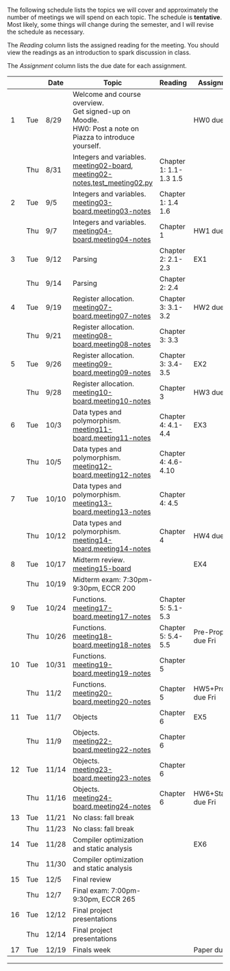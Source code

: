 The following schedule lists the topics we will cover and approximately the number of meetings we will spend on each topic. The schedule is **tentative**. Most likely, some things will change during the semester, and I will revise the schedule as necessary.

The _Reading_ column lists the assigned reading for the meeting. You should view the readings as an introduction to spark discussion in class.

The _Assignment_ column lists the due date for each assignment.

|   |   | Date | Topic | Reading | Assignment |
|---|---|------|-------|---------|------------| 
|1 | Tue | 8/29 | Welcome and course overview.<br/> Get signed-up on Moodle.<br/> HW0: Post a note on Piazza to introduce yourself. |  | HW0 due Wed |
| | Thu | 8/31 | Integers and variables.<br/>[meeting02-board], [meeting02-notes],[test_meeting02.py] | Chapter 1: 1.1-1.3 1.5 |  |
|2 | Tue | 9/5 | Integers and variables.<br/>[meeting03-board],[meeting03-notes] | Chapter 1: 1.4 1.6 |  |
| | Thu | 9/7 | Integers and variables.<br/>[meeting04-board],[meeting04-notes] | Chapter 1 | HW1 due Fri |
|3 | Tue | 9/12 | Parsing | Chapter 2: 2.1-2.3 | EX1 |
| | Thu | 9/14 | Parsing | Chapter 2: 2.4 |  |
|4 | Tue | 9/19 | Register allocation.<br/>[meeting07-board],[meeting07-notes] | Chapter 3: 3.1-3.2 | HW2 due Tue |
| | Thu | 9/21 | Register allocation.<br/>[meeting08-board],[meeting08-notes] | Chapter 3: 3.3 | |
|5 | Tue | 9/26 | Register allocation.<br/>[meeting09-board],[meeting09-notes]  | Chapter 3: 3.4-3.5 | EX2 |
| | Thu | 9/28 | Register allocation.<br/>[meeting10-board],[meeting10-notes]  | Chapter 3 | HW3 due Fri |
|6 | Tue | 10/3 | Data types and polymorphism.<br/>[meeting11-board],[meeting11-notes]  | Chapter 4: 4.1-4.4 | EX3 |
| | Thu | 10/5 | Data types and polymorphism.<br/>[meeting12-board],[meeting12-notes] | Chapter 4: 4.6-4.10 |  |
|7 | Tue | 10/10 | Data types and polymorphism.<br/>[meeting13-board],[meeting13-notes]  | Chapter 4: 4.5 |  |
| | Thu | 10/12 | Data types and polymorphism.<br/>[meeting14-board],[meeting14-notes]  | Chapter 4 | HW4 due Fri |
|8 | Tue | 10/17 | Midterm review.<br/>[meeting15-board]  |  | EX4 |
| | Thu | 10/19 | Midterm exam: 7:30pm-9:30pm, ECCR 200 |  |  |
|9 | Tue | 10/24 | Functions.<br/>[meeting17-board],[meeting17-notes] | Chapter 5: 5.1-5.3 |  |
| | Thu | 10/26 | Functions.<br/>[meeting18-board],[meeting18-notes] | Chapter 5: 5.4-5.5 | Pre-Proposal due Fri |
|10 | Tue | 10/31 | Functions.<br/>[meeting19-board],[meeting19-notes] | Chapter 5 |  |
| | Thu | 11/2 | Functions.<br/>[meeting20-board],[meeting20-notes] | Chapter 5 | HW5+Proposal due Fri |
|11 | Tue | 11/7 | Objects | Chapter 6 | EX5 |
| | Thu | 11/9 | Objects.<br/>[meeting22-board],[meeting22-notes] | Chapter 6 |  |
|12 | Tue | 11/14 | Objects.<br/>[meeting23-board],[meeting23-notes] | Chapter 6 |  |
| | Thu | 11/16 | Objects.<br/>[meeting24-board],[meeting24-notes] | Chapter 6 | HW6+Status due Fri |
|13 | Tue | 11/21 | No class: fall break |  |  |
| | Thu | 11/23 | No class: fall break |  |  |
|14 | Tue | 11/28 | Compiler optimization and static analysis  |  | EX6 |
| | Thu | 11/30 | Compiler optimization and static analysis  |  |  |
|15 | Tue | 12/5 | Final review |  |  |
| | Thu | 12/7 | Final exam: 7:00pm-9:30pm, ECCR 265 |  |  |
|16 | Tue | 12/12 | Final project presentations |  |  |
| | Thu | 12/14 | Final project presentations |  | |
|17 | Tue | 12/19 | Finals week |  | Paper due Sun |

---

[meeting02-board]: meetings/meeting02.pdf
[meeting02-notes]: meetings/meeting02-ch1.pdf
[test_meeting02.py]: meetings/test_meeting02.py
[meeting03-board]: meetings/meeting03.pdf
[meeting03-notes]: meetings/meeting03-ch1.pdf
[meeting04-board]: meetings/meeting04.pdf
[meeting04-notes]: meetings/meeting04-ch1.pdf
[meeting07-board]: meetings/meeting07.pdf
[meeting07-notes]: meetings/meeting07-ch2-3.pdf
[meeting08-board]: meetings/meeting08.pdf
[meeting08-notes]: meetings/meeting08-ch3.pdf
[meeting09-board]: meetings/meeting09.pdf
[meeting09-notes]: meetings/meeting09-ch3.pdf
[meeting10-board]: meetings/meeting10.pdf
[meeting10-notes]: meetings/meeting10-ch3.pdf
[meeting11-board]: meetings/meeting11.pdf
[meeting11-notes]: meetings/meeting11-ch4.pdf
[meeting12-board]: meetings/meeting12.pdf
[meeting12-notes]: meetings/meeting12-ch4.pdf
[meeting13-board]: meetings/meeting13.pdf
[meeting13-notes]: meetings/meeting13-ch4.pdf
[meeting14-board]: meetings/meeting14.pdf
[meeting14-notes]: meetings/meeting14-ch4.pdf
[meeting15-board]: meetings/meeting15.pdf
[meeting17-board]: meetings/meeting17.pdf
[meeting17-notes]: meetings/meeting17-ch5.pdf
[meeting18-board]: meetings/meeting18.pdf
[meeting18-notes]: meetings/meeting18-ch5.pdf
[meeting19-board]: meetings/meeting19.pdf
[meeting19-notes]: meetings/meeting19-ch5.pdf
[meeting20-board]: meetings/meeting20.pdf
[meeting20-notes]: meetings/meeting20-ch5.pdf
[meeting22-board]: meetings/meeting22.pdf
[meeting22-notes]: meetings/meeting22-ch6.pdf
[meeting23-board]: meetings/meeting23.pdf
[meeting23-notes]: meetings/meeting23-ch6.pdf
[meeting24-board]: meetings/meeting24.pdf
[meeting24-notes]: meetings/meeting24-ch6.pdf
[meeting27-board]: meetings/meeting27.pdf
